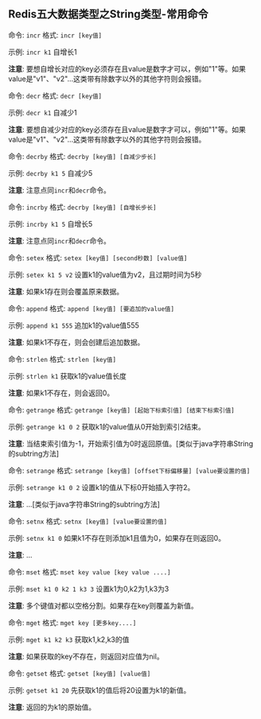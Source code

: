 ## Redis五大数据类型之String类型-常用命令

命令: `incr` 	格式: `incr [key值]`

示例: `incr k1`  自增长1

**注意**: 要想自增长对应的key必须存在且value是数字才可以，例如"1"等。如果value是"v1"、"v2"...这类带有除数字以外的其他字符则会报错。

命令: `decr`		格式: `decr [key值]`

示例: `decr k1`  自减少1

**注意**: 要想自减少对应的key必须存在且value是数字才可以，例如"1"等。如果value是"v1"、"v2"...这类带有除数字以外的其他字符则会报错。

命令: `decrby`		格式: `decrby [key值] [自减少步长]`

示例: `decrby k1 5`  自减少5

**注意**: 注意点同`incr`和`decr`命令。

命令: `incrby`		格式: `decrby [key值] [自增长步长]`

示例: `incrby k1 5`  自增长5

**注意**: 注意点同`incr`和`decr`命令。

命令: `setex`		格式: `setex [key值] [second秒数] [value值]`

示例: `setex k1 5 v2`  设置k1的value值为v2，且过期时间为5秒

**注意**: 如果k1存在则会覆盖原来数据。

命令: `append`		格式: `append [key值] [要追加的value值]`

示例: `append k1 555`  追加k1的value值555

**注意**: 如果k1不存在，则会创建后追加数据。

命令: `strlen`		格式: `strlen [key值]`

示例: `strlen k1`  获取k1的value值长度

**注意**: 如果k1不存在，则会返回0。

命令: `getrange`		格式: `getrange [key值] [起始下标索引值] [结束下标索引值]`

示例: `getrange k1 0 2`  获取k1的value值从0开始到索引2结束。

**注意**: 当结束索引值为-1，开始索引值为0时返回原值。[类似于java字符串String的subtring方法]

命令: `setrange`		格式: `setrange [key值] [offset下标偏移量] [value要设置的值]`

示例: `setrange k1 0 2`  设置k1的值从下标0开始插入字符2。

**注意**: ...[类似于java字符串String的subtring方法]

命令: `setnx`		格式: `setnx [key值] [value要设置的值]`

示例: `setnx k1 0`  如果k1不存在则添加k1且值为0，如果存在则返回0。

**注意**: ...

命令: `mset`		格式: `mset key value [key value ....]`

示例: `mset k1 0 k2 1 k3 3`  设置k1为0,k2为1,k3为3

**注意**: 多个键值对都以空格分割。如果存在key则覆盖为新值。

命令: `mget`		格式: `mget key [更多key....]`

示例: `mget k1 k2 k3`  获取k1,k2,k3的值

**注意**: 如果获取的key不存在，则返回对应值为nil。

命令: `getset`		格式: `getset [key值] [value值]`

示例: `getset k1 20`  先获取k1的值后将20设置为k1的新值。

**注意**: 返回的为k1的原始值。

